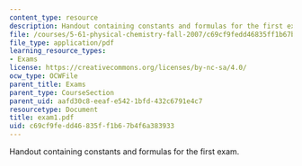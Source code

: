 ```yaml
---
content_type: resource
description: Handout containing constants and formulas for the first exam.
file: /courses/5-61-physical-chemistry-fall-2007/c69cf9fedd46835ff1b67b4f6a383933_exam1.pdf
file_type: application/pdf
learning_resource_types:
- Exams
license: https://creativecommons.org/licenses/by-nc-sa/4.0/
ocw_type: OCWFile
parent_title: Exams
parent_type: CourseSection
parent_uid: aafd30c8-eeaf-e542-1bfd-432c6791e4c7
resourcetype: Document
title: exam1.pdf
uid: c69cf9fe-dd46-835f-f1b6-7b4f6a383933
---
```

Handout containing constants and formulas for the first exam.